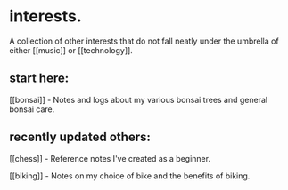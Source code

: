 # interests.

A collection of other interests that do not fall neatly under the umbrella of either [[music]] or [[technology]].

## start here:

[[bonsai]] - Notes and logs about my various bonsai trees and general bonsai care.

## recently updated others:

[[chess]] - Reference notes I've created as a beginner.

[[biking]] - Notes on my choice of bike and the benefits of biking.